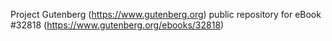 Project Gutenberg (https://www.gutenberg.org) public repository for eBook #32818 (https://www.gutenberg.org/ebooks/32818)
